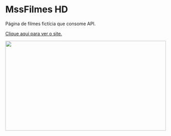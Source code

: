 # MssFilmes HD
Página de filmes fictícia que consome API.

<a href="https://mssdesign.github.io/mssfilmes/" target="_blank">Clique aqui para ver o site.</a>

<img src="https://github.com/mssdesign/portifolios/blob/main/portifolio_vs1/src/Assets/WebSitesPreview/SuperFilms.png?raw=true" target='_blank' width="500" height="280">
